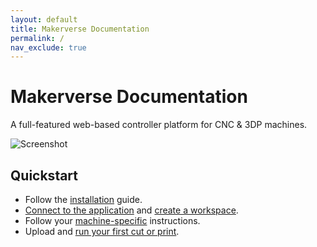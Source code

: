 ```yaml
---
layout: default
title: Makerverse Documentation
permalink: /
nav_exclude: true
---
```


# Makerverse Documentation

A full-featured web-based controller platform for CNC & 3DP machines.

![Screenshot](/assets/screenshot.png)

## Quickstart

- Follow the [installation](/installation/) guide.
- [Connect to the application](/tutorial/open-makerverse/) and [create a workspace](/tutorial/create-workspace/).
- Follow your [machine-specific](/machines/) instructions.
- Upload and [run your first cut or print](/tutorial/run-programs/).